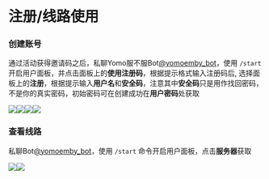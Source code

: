 # 注册/线路使用

### 创建账号 <a href="#chuang-jian-zhang-hao" id="chuang-jian-zhang-hao"></a>

通过活动获得邀请码之后，私聊Yomo服不服Bot[@yomoemby\_bot](https://t.me/yomoemby\_bot)，使用 `/start` 开启用户面板，并点击面板上的**使用注册码**，根据提示格式输入注册码后, 选择面板上的**注册**，根据提示输入**用户名**和**安全码**，注意其中**安全码**只是用作找回密码，不是你的真实密码，初始密码可在创建成功在**用户密码**处获取

![](../.gitbook/assets/PixPin\_2024-08-02\_10-13-53.png)![](../.gitbook/assets/PixPin\_2024-08-02\_10-44-28.png)![](../.gitbook/assets/PixPin\_2024-08-02\_10-44-57.png)![](../.gitbook/assets/PixPin\_2024-08-02\_10-45-41.png)

### 查看线路 <a href="#cha-kan-xian-lu" id="cha-kan-xian-lu"></a>

私聊Bot[@yomoemby\_bot](https://t.me/yomoemby\_bot)，使用 `/start` 命令开启用户面板，点击**服务器**获取

![](../.gitbook/assets/PixPin\_2024-08-02\_10-46-18.png)![](../.gitbook/assets/PixPin\_2024-08-02\_10-47-01.png)
